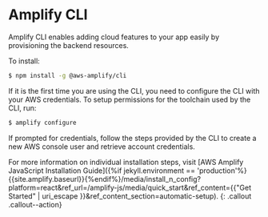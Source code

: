 ---
---

# Amplify CLI  

Amplify CLI enables adding cloud features to your app easily by provisioning the backend resources.

To install: 

```bash
$ npm install -g @aws-amplify/cli
```

If it is the first time you are using the CLI, you need to configure the CLI with your AWS credentials. To setup permissions for the toolchain used by the CLI, run:

```bash
$ amplify configure
```

If prompted for credentials, follow the steps provided by the CLI to create a new AWS console user and retrieve account credentials.  

For more information on individual installation steps, visit [AWS Amplify JavaScript Installation Guide]({%if jekyll.environment == 'production'%}{{site.amplify.baseurl}}{%endif%}/media/install_n_config?platform=react&ref_url=/amplify-js/media/quick_start&ref_content={{"Get Started" | uri_escape }}&ref_content_section=automatic-setup).
{: .callout .callout--action}
